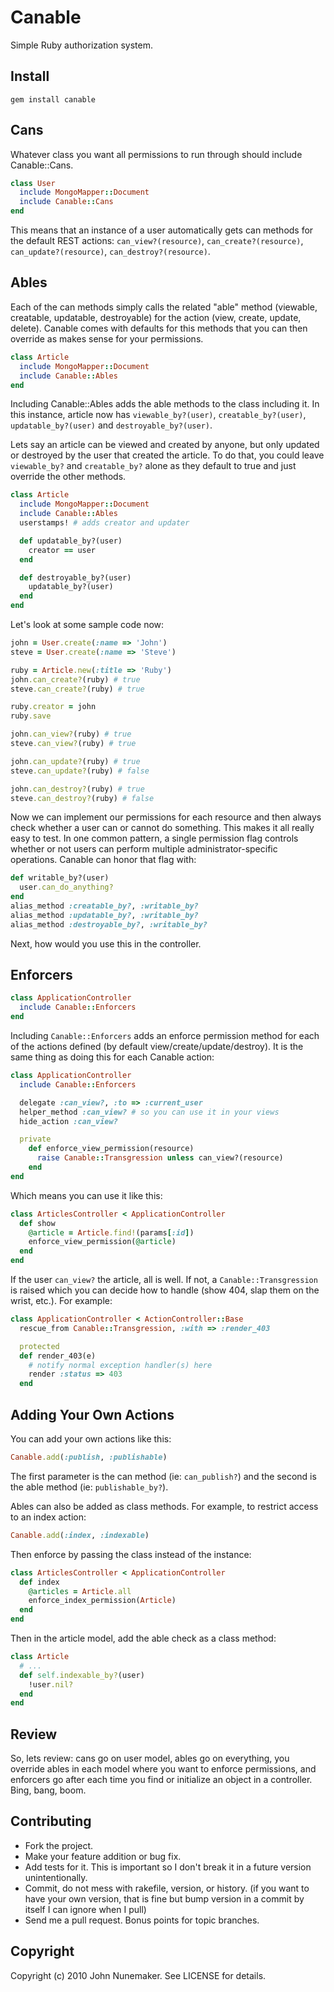 # Canable

Simple Ruby authorization system.

## Install

```
gem install canable
```

## Cans

Whatever class you want all permissions to run through should include Canable::Cans.

```ruby
class User
  include MongoMapper::Document
  include Canable::Cans
end
```

This means that an instance of a user automatically gets can methods for the default REST actions: `can_view?(resource)`, `can_create?(resource)`, `can_update?(resource)`, `can_destroy?(resource)`.

## Ables

Each of the can methods simply calls the related "able" method (viewable, creatable, updatable, destroyable) for the action (view, create, update, delete). Canable comes with defaults for this methods that you can then override as makes sense for your permissions.

```ruby
class Article
  include MongoMapper::Document
  include Canable::Ables
end
```

Including Canable::Ables adds the able methods to the class including it. In this instance, article now has `viewable_by?(user)`, `creatable_by?(user)`, `updatable_by?(user)` and `destroyable_by?(user)`.

Lets say an article can be viewed and created by anyone, but only updated or destroyed by the user that created the article. To do that, you could leave `viewable_by?` and `creatable_by?` alone as they default to true and just override the other methods.

```ruby
class Article
  include MongoMapper::Document
  include Canable::Ables
  userstamps! # adds creator and updater

  def updatable_by?(user)
    creator == user
  end

  def destroyable_by?(user)
    updatable_by?(user)
  end
end
```

Let's look at some sample code now:

```ruby
john = User.create(:name => 'John')
steve = User.create(:name => 'Steve')

ruby = Article.new(:title => 'Ruby')
john.can_create?(ruby) # true
steve.can_create?(ruby) # true

ruby.creator = john
ruby.save

john.can_view?(ruby) # true
steve.can_view?(ruby) # true

john.can_update?(ruby) # true
steve.can_update?(ruby) # false

john.can_destroy?(ruby) # true
steve.can_destroy?(ruby) # false
```

Now we can implement our permissions for each resource and then always check whether a user can or cannot do something. This makes it all really easy to test. In one common pattern, a single permission flag controls whether or not users can perform multiple administrator-specific operations. Canable can honor that flag with:

```ruby
def writable_by?(user)
  user.can_do_anything?
end
alias_method :creatable_by?, :writable_by?
alias_method :updatable_by?, :writable_by?
alias_method :destroyable_by?, :writable_by?
```

Next, how would you use this in the controller. 

## Enforcers

```ruby
class ApplicationController
  include Canable::Enforcers
end
```

Including `Canable::Enforcers` adds an enforce permission method for each of the actions defined (by default view/create/update/destroy). It is the same thing as doing this for each Canable action:

```ruby
class ApplicationController
  include Canable::Enforcers

  delegate :can_view?, :to => :current_user
  helper_method :can_view? # so you can use it in your views
  hide_action :can_view?

  private
    def enforce_view_permission(resource)
      raise Canable::Transgression unless can_view?(resource)
    end
end
```

Which means you can use it like this:

```ruby
class ArticlesController < ApplicationController
  def show
    @article = Article.find!(params[:id])
    enforce_view_permission(@article)
  end
end
```

If the user `can_view?` the article, all is well. If not, a `Canable::Transgression` is raised which you can decide how to handle (show 404, slap them on the wrist, etc.). For example:

```ruby
class ApplicationController < ActionController::Base
  rescue_from Canable::Transgression, :with => :render_403

  protected
  def render_403(e)
    # notify normal exception handler(s) here
    render :status => 403
  end
```

## Adding Your Own Actions

You can add your own actions like this:

```ruby
Canable.add(:publish, :publishable)
```

The first parameter is the can method (ie: `can_publish?`) and the second is the able method (ie: `publishable_by?`).

Ables can also be added as class methods. For example, to restrict access to an index action:

```ruby
Canable.add(:index, :indexable)
```

Then enforce by passing the class instead of the instance:

```ruby
class ArticlesController < ApplicationController
  def index
    @articles = Article.all
    enforce_index_permission(Article)
  end
end
```

Then in the article model, add the able check as a class method:

```ruby
class Article
  # ...
  def self.indexable_by?(user)
    !user.nil?
  end
end
```

## Review

So, lets review: cans go on user model, ables go on everything, you override ables in each model where you want to enforce permissions, and enforcers go after each time you find or initialize an object in a controller. Bing, bang, boom.

## Contributing

* Fork the project.
* Make your feature addition or bug fix.
* Add tests for it. This is important so I don't break it in a
  future version unintentionally.
* Commit, do not mess with rakefile, version, or history.
  (if you want to have your own version, that is fine but bump version in a commit by itself I can ignore when I pull)
* Send me a pull request. Bonus points for topic branches.

## Copyright

Copyright (c) 2010 John Nunemaker. See LICENSE for details.
